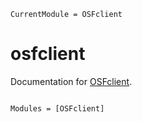 ```@meta
CurrentModule = OSFclient
```

# osfclient

Documentation for [OSFclient](https://github.com/s-ccs/OSFclient.jl).

```@index
```

```@autodocs
Modules = [OSFclient]
```
